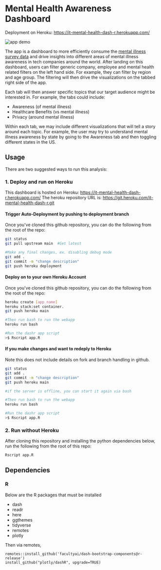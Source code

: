 # Mental Health Awareness Dashboard
Deployment on Heroku: https://it-mental-health-dash-r.herokuapp.com/

![app demo](images/app_showcase_demo_low_res.gif)

The app is a dashboard to more efficiently consume the [mental illness survey data](https://www.kaggle.com/osmi/mental-health-in-tech-survey) and drive insights into different areas of mental illness awareness in tech companies around the world. After landing on this dashboard, users can filter generic company, employee and mental health related filters on the left hand side. For example, they can filter by region and age group. The filtering will then drive the visualizations on the tabbed right side of the app.

Each tab will then answer specific topics that our target audience might be interested in. For example, the tabs could include:
- Awareness (of mental illness)
- Healthcare Benefits (vs mental illness)
- Privacy (around mental illness)

Within each tab, we may include different visualizations that will tell a story around each topic. For example, the user may try to understand mental illness awareness by state by going to the Awareness tab and then toggling different states in the US.


## Usage

There are two suggested ways to run this analysis:

### 1. Deploy and run on Heroku

This dashboard is hosted on Heroku: https://it-mental-health-dash-r.herokuapp.com/ 
The heroku repository URL is: https://git.heroku.com/it-mental-health-dash-r.git


#### Trigger Auto-Deployment by pushing to deployment branch
Once you've cloned this github repository, you can do the following from the root of the repo:
```bash
git status
git pull upstream main  #Get latest

#Make any final changes, ex. disabling debug mode
git add .
git commit -m "change description"
git push heroku deployment

```

#### Deploy on to your own Heroku Account
Once you've cloned this github repository, you can do the following from the root of the repo:
```bash
heroku create [app_name]
heroku stack:set container.
git push heroku main

#Then run bash to run the webapp
heroku run bash

#Run the dashr app script
>$ Rscript app.R
```
#### If you make changes and want to redeply to Heroku
Note this does not include details on fork and branch handling in github.
```bash
git status
git add .
git commit -m "change description"
git push heroku main

#if the server is offline, you can start it again via bash

#Then run bash to run the webapp
heroku run bash

#Run the dashr app script
>$ Rscript app.R
```
### 2. Run without Heroku

After cloning this repository and installing the python dependencies below, run the following from the root of this repo:

```bash
Rscript app.R
```


## Dependencies

### R

Below are the R packages that must be installed 

- dash
- readr
- here
- ggthemes
- tidyverse
- remotes
- plotly

Then via remotes,
```
remotes::install_github('facultyai/dash-bootstrap-components@r-release')
install_github("plotly/dashR", upgrade=TRUE)
```
